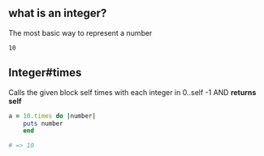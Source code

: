 
## what is an integer?
The most basic way to represent a number

`10`




## Integer#times
Calls the given block self times with each integer in 0..self -1
AND **returns self**


```ruby
a = 10.times do |number|
    puts number
    end

# => 10
```





